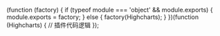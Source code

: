(function (factory) {
  if (typeof module === 'object' && module.exports) {
    module.exports = factory;
  } else {
    factory(Highcharts);
  }
})(function (Highcharts) {
  // 插件代码逻辑
});
